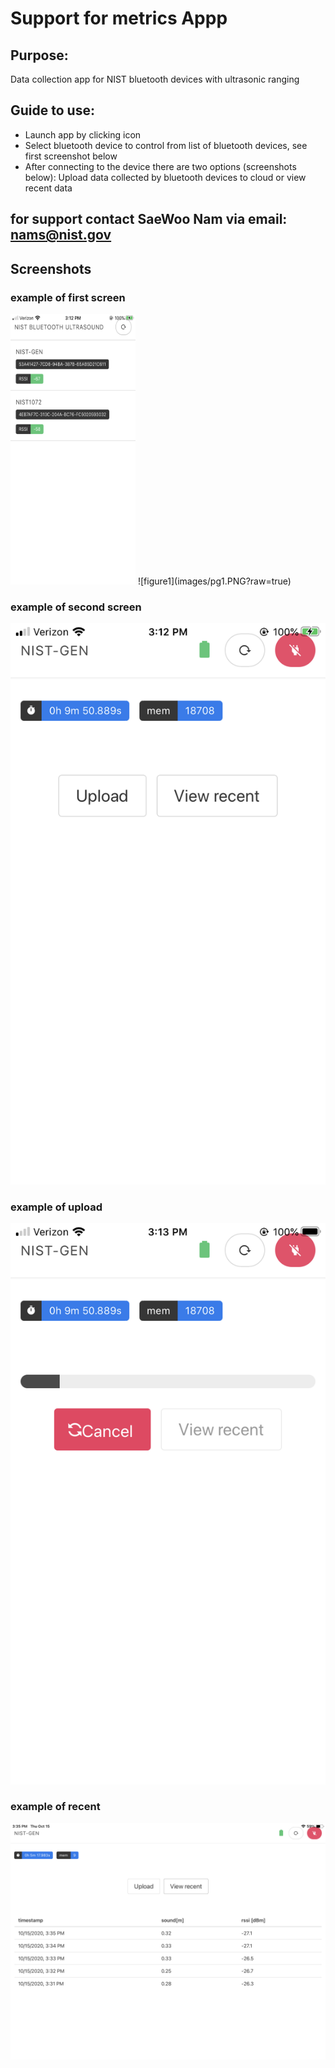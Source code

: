# Support for metrics Appp
## Purpose:
Data collection app for NIST bluetooth devices with ultrasonic ranging

## Guide to use:
-  Launch app by clicking icon
-  Select bluetooth device to control from list of bluetooth devices, see first screenshot below
-  After connecting to the device there are two options (screenshots below):  Upload data collected by bluetooth devices to cloud or view recent data

## for support contact SaeWoo Nam via email:  nams@nist.gov

## Screenshots

### example of first screen

<img src="https://github.com/saewoonam/EN_v2_app/raw/master/docs/images/pg1.PNG" width=200>
![figure1](images/pg1.PNG?raw=true)

### example of second screen
![figure2](images/pg2.PNG?raw=true)
### example of upload
![figure2](images/pg2a.PNG?raw=true)
### example of recent
![figure2](images/pg2b.PNG?raw=true)
